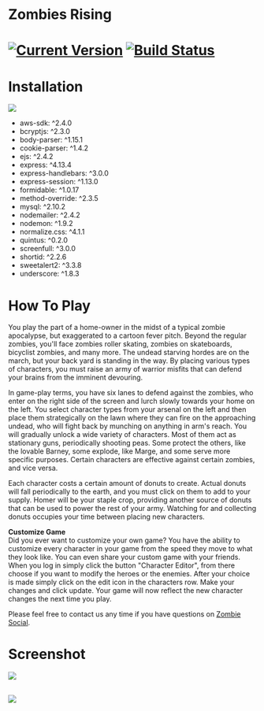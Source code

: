 # Zombies Rising

# [![Current Version](https://img.shields.io/badge/version-0.8.0-green.svg)](https://github.com/JasonMartocci/ZombiesRising) [![Build Status](http://img.shields.io/travis/shama/gaze.svg)](http://zombiesrising.herokuapp.com/)

# Installation
<img src="http://zombiesrising.herokuapp.com/assets/images/npm.jpg">

<ul>
	<li>aws-sdk: ^2.4.0</li>
	<li>bcryptjs: ^2.3.0</li>
	<li>body-parser: ^1.15.1</li>
	<li>cookie-parser: ^1.4.2</li>
	<li>ejs: ^2.4.2</li>
	<li>express: ^4.13.4</li>
	<li>express-handlebars: ^3.0.0</li>
	<li>express-session: ^1.13.0</li>
	<li>formidable: ^1.0.17</li>
	<li>method-override: ^2.3.5</li>
	<li>mysql: ^2.10.2</li>
	<li>nodemailer: ^2.4.2</li>
	<li>nodemon: ^1.9.2</li>
	<li>normalize.css: ^4.1.1</li>
	<li>quintus: ^0.2.0</li>
	<li>screenfull: ^3.0.0</li>
	<li>shortid: ^2.2.6</li>
	<li>sweetalert2: ^3.3.8</li>
	<li>underscore: ^1.8.3</li>
</ul>

# How To Play
You play the part of a home-owner in the midst of a typical zombie apocalypse, but exaggerated to a cartoon fever pitch. Beyond the regular zombies, you'll face zombies roller skating, zombies on skateboards, bicyclist zombies, and many more. The undead starving hordes are on the march, but your back yard is standing in the way. By placing various types of characters, you must raise an army of warrior misfits that can defend your brains from the imminent devouring.

In game-play terms, you have six lanes to defend against the zombies, who enter on the right side of the screen and lurch slowly towards your home on the left. You select character types from your arsenal on the left and then place them strategically on the lawn where they can fire on the approaching undead, who will fight back by munching on anything in arm's reach. You will gradually unlock a wide variety of characters. Most of them act as stationary guns, periodically shooting peas. Some protect the others, like the lovable Barney, some explode, like Marge, and some serve more specific purposes. Certain characters are effective against certain zombies, and vice versa.

Each character costs a certain amount of donuts to create. Actual donuts will fall periodically to the earth, and you must click on them to add to your supply. Homer will be your staple crop, providing another source of donuts that can be used to power the rest of your army. Watching for and collecting donuts occupies your time between placing new characters.

<strong>Customize Game</strong><br>
Did you ever want to customize your own game? You have the ability to customize every character in your game from the speed they move to what they look like. You can even share your custom game with your friends. When you log in simply click the button "Character Editor", from there choose if you want to modify the heroes or the enemies. After your choice is made simply click on the edit icon in the characters row. Make your changes and click update. Your game will now reflect the new character changes the next time you play.

Please feel free to contact us any time if you have questions on <a href="http://zombiesrising.herokuapp.com/">Zombie Social</a>.

# Screenshot 

<img src="http://zombiesrising.herokuapp.com/assets/images/zombiesRising.jpg"><br><br>


<img src="http://zombiesrising.herokuapp.com/assets/images/zombiesRisingTwo.jpg">